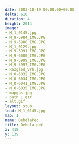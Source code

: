 ```yaml
---
date: 2003-10-19 00:00:00+00:00
delta: 610
duration: 4
height: 2014
image:
- M_1_0145.jpg
- M_9-5984_IMG.JPG
- M_9-5988_IMG.JPG
- M_1_0129.jpg
- M_9-5991_IMG.JPG
- M_9-6000_IMG.JPG
- M_9-5999_IMG.JPG
- M_9-5997_IMG.JPG
- Razgled_Vrh.jpg
- M_0-6032_IMG.JPG
- M_0-6034_IMG.JPG
- M_0-6041_IMG.JPG
- M_0-6035_IMG.JPG
- mapgps.jpg
- path_1.gif
- alt.gif
layout: stub
lead: M_1_0145.jpg
map: 1
name: DebelaPec
title: Debela peč
x: 418
y: 139
---
```


